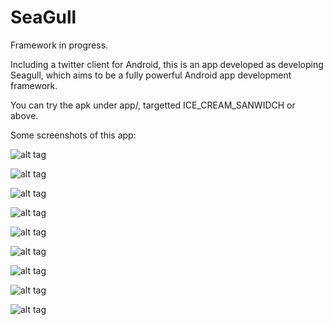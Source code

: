 SeaGull
=======
Framework in progress.

Including a twitter client for Android, this is an app developed as developing Seagull, which aims to be a fully powerful Android app development framework.

You can try the apk under app/, targetted ICE_CREAM_SANWIDCH or above.

Some screenshots of this app:

![alt tag](https://github.com/ShawnOceanHu/screenshots/blob/master/Seagull/Screenshot_2014-09-08-10-45-27.png)

![alt tag](https://github.com/ShawnOceanHu/screenshots/blob/master/Seagull/Screenshot_2014-09-08-10-49-06.png)

![alt tag](https://github.com/ShawnOceanHu/screenshots/blob/master/Seagull/Screenshot_2014-09-08-10-49-23.png)

![alt tag](https://github.com/ShawnOceanHu/screenshots/blob/master/Seagull/Screenshot_2014-09-08-10-49-33.png)

![alt tag](https://github.com/ShawnOceanHu/screenshots/blob/master/Seagull/Screenshot_2014-09-08-10-49-48.png)

![alt tag](https://github.com/ShawnOceanHu/screenshots/blob/master/Seagull/Screenshot_2014-09-08-10-50-28.png)

![alt tag](https://github.com/ShawnOceanHu/screenshots/blob/master/Seagull/Screenshot_2014-09-08-10-50-43.png)

![alt tag](https://github.com/ShawnOceanHu/screenshots/blob/master/Seagull/Screenshot_2014-09-08-10-51-26.png)

![alt tag](https://github.com/ShawnOceanHu/screenshots/blob/master/Seagull/Screenshot_2014-09-08-10-52-02.png)
